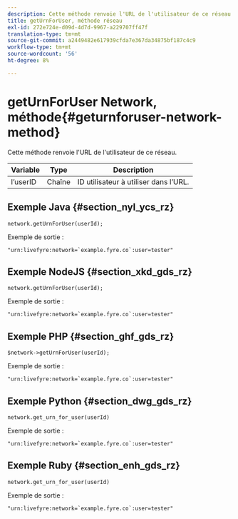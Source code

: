 ```yaml
---
description: Cette méthode renvoie l'URL de l'utilisateur de ce réseau.
title: getUrnForUser, méthode réseau
exl-id: 272e724e-d09d-4d7d-9967-a229707ff47f
translation-type: tm+mt
source-git-commit: a2449482e617939cfda7e367da34875bf187c4c9
workflow-type: tm+mt
source-wordcount: '56'
ht-degree: 8%

---
```


# getUrnForUser Network, méthode{#geturnforuser-network-method}

Cette méthode renvoie l&#39;URL de l&#39;utilisateur de ce réseau.

| Variable | Type | Description |
|--- |--- |--- |
| l’userID | Chaîne | ID utilisateur à utiliser dans l’URL. |

## Exemple Java {#section_nyl_ycs_rz}

```
network.getUrnForUser(userId);
```

Exemple de sortie :

```
"urn:livefyre:network=`example.fyre.co`:user=tester" 
```

## Exemple NodeJS {#section_xkd_gds_rz}

```
network.getUrnForUser(userId);
```

Exemple de sortie :

```
"urn:livefyre:network=`example.fyre.co`:user=tester" 
```

## Exemple PHP {#section_ghf_gds_rz}

```
$network->getUrnForUser(userId); 
```

Exemple de sortie :

```
"urn:livefyre:network=`example.fyre.co`:user=tester" 
```

## Exemple Python {#section_dwg_gds_rz}

```
network.get_urn_for_user(userId) 
```

Exemple de sortie :

```
"urn:livefyre:network=`example.fyre.co`:user=tester" 
```

## Exemple Ruby {#section_enh_gds_rz}

```
network.get_urn_for_user(userId) 
```

Exemple de sortie :

```
"urn:livefyre:network=`example.fyre.co`:user=tester" 
```
